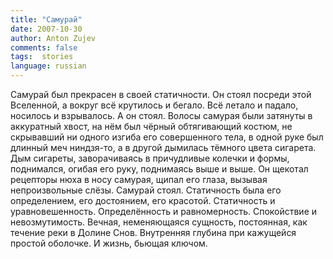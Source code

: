 ```yaml
---
title: "Самурай"
date: 2007-10-30
author: Anton Zujev
comments: false
tags:  stories
language: russian
---
```


Самурай был прекрасен в своей статичности. Он стоял посреди этой Вселенной, а вокруг всё крутилось и бегало. Всё летало и падало, носилось и взрывалось. А он стоял. Волосы самурая были затянуты в аккуратный хвост, на нём был чёрный обтягивающий костюм, не скрывавший ни одного изгиба его совершенного тела, в одной руке был длинный меч ниндзя-то, а в другой дымилась тёмного цвета сигарета. Дым сигареты, заворачиваясь в причудливые колечки и формы, поднимался, огибая его руку, поднимаясь выше и выше. Он щекотал рецепторы нюха в носу самурая, щипал его глаза, вызывая непроизвольные слёзы. Самурай стоял. Статичность была его определением, его достоянием, его красотой. Статичность и уравновешенность. Определённость и равномерность. Спокойствие и невозмутимость. Вечная, неменяющаяся сущность, постоянная, как течение реки в Долине Снов. Внутренняя глубина при кажущейся простой оболочке. И жизнь, бьющая ключом.